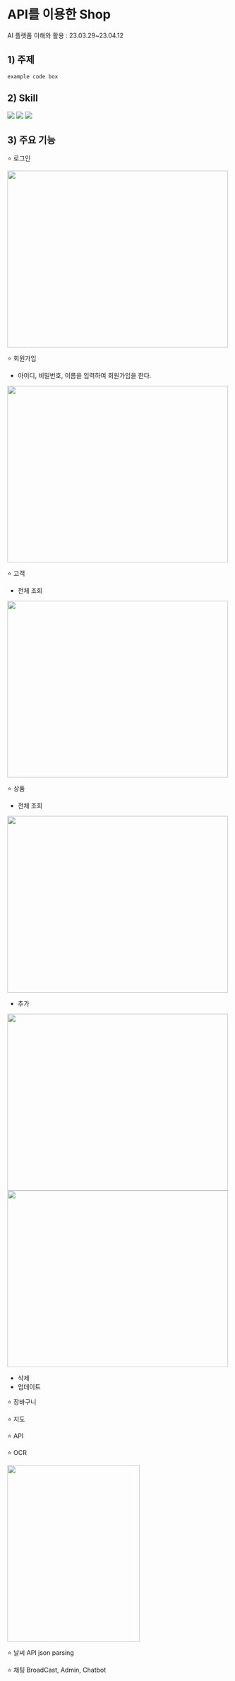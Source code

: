 # API를 이용한 Shop

AI 플랫폼 이해와 활용 : 23.03.29~23.04.12

## 1) 주제

```
example code box
```

## 2) Skill
<img src="https://img.shields.io/badge/springboot-6DB33F?style=for-the-badge&logo=springboot&logoColor=white">
<img src="https://img.shields.io/badge/mysql-4479A1?style=for-the-badge&logo=mysql&logoColor=white">
<img src="https://img.shields.io/badge/Thymeleaf-%23005C0F.svg?style=for-the-badge&logo=Thymeleaf&logoColor=white">



## 3) 주요 기능
:star: 로그인

<img src="https://user-images.githubusercontent.com/122088040/231141259-747f5123-c334-4654-bae6-d48b3cd01f7e.png"  width="500" height="400"/>

:star: 회원가입

 * 아이디, 비밀번호, 이름을 입력하여 회원가입을 한다.

<img src="https://user-images.githubusercontent.com/122088040/231137823-bf0acc9f-c464-4bd3-b8c9-f0a437556353.png"  width="500" height="400"/>

:star: 고객

 * 전체 조회

<img src="https://user-images.githubusercontent.com/122088040/231143266-ac8cfbd3-ed0d-4610-b648-40f820dccff1.png"  width="500" height="400"/>


:star: 상품

  * 전체 조회

  <img src="https://user-images.githubusercontent.com/122088040/231145645-0fe3c3a6-cb81-4181-932c-7b2105e57aef.png" width="500" height="400"/>

  
  * 추가

  <img src="https://user-images.githubusercontent.com/122088040/231147548-3ede2d63-4ebb-46ad-be03-a70bb1d2432d.png" width="500" height="400"/>

  <img src="https://user-images.githubusercontent.com/122088040/231148562-0c185234-0eb2-4b6e-916d-678590680467.png" width="500" height="400"/>
  

  * 삭제
  * 업데이트

:star: 장바구니

:star: 지도

:star: API

:star: OCR

<img src="https://user-images.githubusercontent.com/122088040/231164292-4e8262bc-e1e4-4efb-b33e-7505a91fedbd.png" width="300" height="400"/>


:star: 날씨 API json parsing


:star: 채팅
BroadCast, Admin, Chatbot



